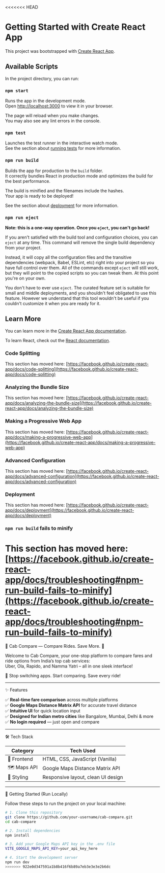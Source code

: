 <<<<<<< HEAD
# Getting Started with Create React App

This project was bootstrapped with [Create React App](https://github.com/facebook/create-react-app).

## Available Scripts

In the project directory, you can run:

### `npm start`

Runs the app in the development mode.\
Open [http://localhost:3000](http://localhost:3000) to view it in your browser.

The page will reload when you make changes.\
You may also see any lint errors in the console.

### `npm test`

Launches the test runner in the interactive watch mode.\
See the section about [running tests](https://facebook.github.io/create-react-app/docs/running-tests) for more information.

### `npm run build`

Builds the app for production to the `build` folder.\
It correctly bundles React in production mode and optimizes the build for the best performance.

The build is minified and the filenames include the hashes.\
Your app is ready to be deployed!

See the section about [deployment](https://facebook.github.io/create-react-app/docs/deployment) for more information.

### `npm run eject`

**Note: this is a one-way operation. Once you `eject`, you can't go back!**

If you aren't satisfied with the build tool and configuration choices, you can `eject` at any time. This command will remove the single build dependency from your project.

Instead, it will copy all the configuration files and the transitive dependencies (webpack, Babel, ESLint, etc) right into your project so you have full control over them. All of the commands except `eject` will still work, but they will point to the copied scripts so you can tweak them. At this point you're on your own.

You don't have to ever use `eject`. The curated feature set is suitable for small and middle deployments, and you shouldn't feel obligated to use this feature. However we understand that this tool wouldn't be useful if you couldn't customize it when you are ready for it.

## Learn More

You can learn more in the [Create React App documentation](https://facebook.github.io/create-react-app/docs/getting-started).

To learn React, check out the [React documentation](https://reactjs.org/).

### Code Splitting

This section has moved here: [https://facebook.github.io/create-react-app/docs/code-splitting](https://facebook.github.io/create-react-app/docs/code-splitting)

### Analyzing the Bundle Size

This section has moved here: [https://facebook.github.io/create-react-app/docs/analyzing-the-bundle-size](https://facebook.github.io/create-react-app/docs/analyzing-the-bundle-size)

### Making a Progressive Web App

This section has moved here: [https://facebook.github.io/create-react-app/docs/making-a-progressive-web-app](https://facebook.github.io/create-react-app/docs/making-a-progressive-web-app)

### Advanced Configuration

This section has moved here: [https://facebook.github.io/create-react-app/docs/advanced-configuration](https://facebook.github.io/create-react-app/docs/advanced-configuration)

### Deployment

This section has moved here: [https://facebook.github.io/create-react-app/docs/deployment](https://facebook.github.io/create-react-app/docs/deployment)

### `npm run build` fails to minify

This section has moved here: [https://facebook.github.io/create-react-app/docs/troubleshooting#npm-run-build-fails-to-minify](https://facebook.github.io/create-react-app/docs/troubleshooting#npm-run-build-fails-to-minify)
=======
 🚖 Cab Compare — Compare Rides. Save More. 💸

Welcome to Cab Compare, your one-stop platform to compare fares and ride options from India’s top cab services:  
Uber, Ola, Rapido, and Namma Yatri – all in one sleek interface!

 🧠 Stop switching apps. Start comparing. Save every ride!

---

✨ Features

✅ **Real-time fare comparison** across multiple platforms  
✅ **Google Maps Distance Matrix API** for accurate travel distance  
✅ **Intuitive UI** for quick location input  
✅ **Designed for Indian metro cities** like Bangalore, Mumbai, Delhi & more  
✅ **No login required** — just open and compare

---

🛠️ Tech Stack

| Category      | Tech Used                          |
|---------------|------------------------------------|
| 🧩 Frontend    | HTML, CSS, JavaScript (Vanilla)     |
| 🗺️ Maps API    | Google Maps Distance Matrix API     |
| 🎨 Styling     | Responsive layout, clean UI design  |

---

🚀 Getting Started (Run Locally)

Follow these steps to run the project on your local machine:

```bash
# 1. Clone this repository
git clone https://github.com/your-username/cab-compare.git
cd cab-compare

# 2. Install dependencies
npm install

# 3. Add your Google Maps API key in the .env file
VITE_GOOGLE_MAPS_API_KEY=your_api_key_here

# 4. Start the development server
npm run dev
>>>>>>> 922e0d347591a1b8b416f6b89a7eb3e3e3e2b6dc
